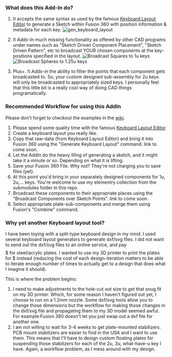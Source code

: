 ### What does this Add-In do?
1. It accepts the same syntax as used by the famous [Keyboard Layout Editor](http://www.keyboard-layout-editor.com/) to generate a Sketch within
Fusion 360 with position information & metadata for each key.
![gen_keyboard_layout](https://github.com/pragun/f3d_mech_kbrd_addin/wiki/images/gen_keyboard_layout.png)

2. It *Adds-In* much missing functionality as offered by other CAD programs under names such as "Sketch Driven Component Placement", "Sketch Driven Pattern", etc
to broadcast YOUR chosen components at the key-positions specified in the layout.
![Broadcast Squares to 1u keys](https://github.com/pragun/f3d_mech_kbrd_addin/wiki/images/broad_cast_1.png)
![Broadcast Spheres to 1.25u keys](https://github.com/pragun/f3d_mech_kbrd_addin/wiki/images/broad_cast_2.png)

3. Plus+. It *Adds-in* the ability to filter the points that each component gets broadcasted to. So, your custom designed sub-assembly for 2u keys will only be broadcasted to
appropriately sized keys. I personally feel that this little bit is a really cool way of doing CAD things programatically.


### Recommended Workflow for using this AddIn
Please don't forget to checkout the examples in the [wiki](https://github.com/pragun/f3d_mech_kbrd_addin/wiki).
1. Please spend some quality time with the famous [Keyboard Layout Editor](http://www.keyboard-layout-editor.com/.)
2. Create a keyboard layout you really like.
3. Copy that raw-data (from Keyboard Layout Editor) and bring it into Fusion 360 using the "Generate Keyboard Layout" command. link to come soon.
4. Let the AddIn do the heavy lifing of generating a sketch, and it might take it a minute or so. Depending on what it is lifting.
5. Save your Fusion 360 File. Why not? They're not charging you to save files (yet).
6. At this point you'd bring in your separately designed components for 1u, 2u,... keys. You're welcome to use my elementry collection from the submodules folder in this repo.
7. Broadcast these components to their appropriate places using the "Broadcast Components over Sketch Points". link to come soon.
8. Select appropriate plate-sub-components and merge them using Fusion's "Combine" command. 

### Why yet another Keyboard layout tool?
I have been toying with a split-type keyboard design in my mind. I used several keyboard layout
generators to generate dxf/svg files. I did not want to send out the dxf/svg files to an online service, and pay $$$$$ for steel/acrylic plates. 
I wanted to use my 3D printer to print the plates for $ instead (reducing the cost of each design-iteration matters to be able to iterate
enough number of times to actually get to a design that does what I imagine it should).

This is where the problem begins:
1. I need to make adjustments to the hole-cut out size to get that snug fit on my 3D printer. Which, for some reason I haven't figured out yet,
I choose to run on a 1.2mm nozzle. Some dxf/svg tools allow you to change those dimensions but the workflow for making those changes
in the dxf/svg file and propagating them to my 3D model seemed awful. For example:Fusion 360 doesn't let you just swap out a dxf file for another one.
2. I am not willing to wait for 3-4 weeks to get plate-mounted stabilizers. PCB mount stabilizers are easier to find in the USA and I want to use them.
This means that I'll have to design custom floating plates for suspending those stabilizers for each of the 2u, 3u, what-have-u key I have. Again, a workflow problem,
as I mess around with my design.

